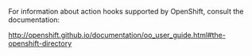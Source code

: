 For information about action hooks supported by OpenShift, consult the documentation:

http://openshift.github.io/documentation/oo_user_guide.html#the-openshift-directory